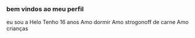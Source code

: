 ### bem vindos ao meu perfil
eu sou a Helo
Tenho 16 anos
Amo dormir
Amo strogonoff de carne 
Amo crianças 
